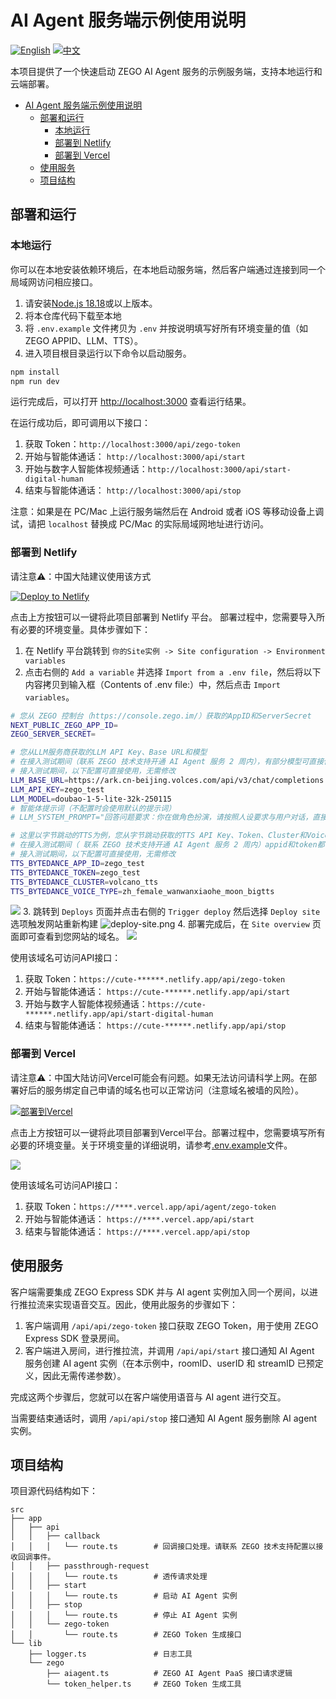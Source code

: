 # AI Agent 服务端示例使用说明

[![English](https://img.shields.io/badge/language-English-blue.svg)](./README_EN.md) [![中文](https://img.shields.io/badge/language-中文-red.svg)](./README.md)

本项目提供了一个快速启动 ZEGO AI Agent 服务的示例服务端，支持本地运行和云端部署。


- [AI Agent 服务端示例使用说明](#ai-agent-服务端示例使用说明)
  - [部署和运行](#部署和运行)
    - [本地运行](#本地运行)
    - [部署到 Netlify](#部署到-netlify)
    - [部署到 Vercel](#部署到-vercel)
  - [使用服务](#使用服务)
  - [项目结构](#项目结构)


## 部署和运行

### 本地运行

你可以在本地安装依赖环境后，在本地启动服务端，然后客户端通过连接到同一个局域网访问相应接口。

1. 请安装[Node.js 18.18](https://nodejs.org/)或以上版本。
2. 将本仓库代码下载至本地
3. 将 `.env.example` 文件拷贝为 `.env` 并按说明填写好所有环境变量的值（如ZEGO APPID、LLM、TTS）。
4. 进入项目根目录运行以下命令以启动服务。
```bash
npm install
npm run dev
```

运行完成后，可以打开 [http://localhost:3000](http://localhost:3000) 查看运行结果。

在运行成功后，即可调用以下接口：
1. 获取 Token：`http://localhost:3000/api/zego-token`
2. 开始与智能体通话： `http://localhost:3000/api/start`
3. 开始与数字人智能体视频通话：`http://localhost:3000/api/start-digital-human`
3. 结束与智能体通话： `http://localhost:3000/api/stop`

注意：如果是在 PC/Mac 上运行服务端然后在 Android 或者 iOS 等移动设备上调试，请把 `localhost` 替换成 PC/Mac 的实际局域网地址进行访问。

### 部署到 Netlify

请注意⚠️：中国大陆建议使用该方式

[![Deploy to Netlify](https://www.netlify.com/img/deploy/button.svg)](https://app.netlify.com/start/deploy?repository=https://github.com/ZEGOCLOUD/ai_agent_quick_start_server)

点击上方按钮可以一键将此项目部署到 Netlify 平台。
部署过程中，您需要导入所有必要的环境变量。具体步骤如下：

1. 在 Netlify 平台跳转到 `你的Site实例 -> Site configuration -> Environment variables`
2. 点击右侧的 `Add a variable` 并选择 `Import from a .env file`，然后将以下内容拷贝到输入框（Contents of .env file:）中，然后点击 `Import variables`。
```bash
# 您从 ZEGO 控制台（https://console.zego.im/）获取的AppID和ServerSecret
NEXT_PUBLIC_ZEGO_APP_ID=
ZEGO_SERVER_SECRET=

# 您从LLM服务商获取的LLM API Key、Base URL和模型
# 在接入测试期间（联系 ZEGO 技术支持开通 AI Agent 服务 2 周内），有部分模型可直接使用，请参考：https://doc-zh.zego.im/aiagent-server/api-reference/common-parameter-description#llm
# 接入测试期间，以下配置可直接使用，无需修改
LLM_BASE_URL=https://ark.cn-beijing.volces.com/api/v3/chat/completions
LLM_API_KEY=zego_test
LLM_MODEL=doubao-1-5-lite-32k-250115
# 智能体提示词（不配置时会使用默认的提示词）
# LLM_SYSTEM_PROMPT="回答问题要求：你在做角色扮演，请按照人设要求与用户对话，直接输出回答，回答时以句号为维度，单次回答最长不要超过3句，不能超过100字。\n角色：李悦然\n绰号：李老师"

# 这里以字节跳动的TTS为例，您从字节跳动获取的TTS API Key、Token、Cluster和Voice Type
# 在接入测试期间（ 联系 ZEGO 技术支持开通 AI Agent 服务 2 周内）appid和token都可以直接填 zego_test 就可使用 tts（文本转语音） 服务。
# 接入测试期间，以下配置可直接使用，无需修改
TTS_BYTEDANCE_APP_ID=zego_test
TTS_BYTEDANCE_TOKEN=zego_test
TTS_BYTEDANCE_CLUSTER=volcano_tts
TTS_BYTEDANCE_VOICE_TYPE=zh_female_wanwanxiaohe_moon_bigtts
```
![](./images/import-env.png)
3. 跳转到 `Deploys` 页面并点击右侧的 `Trigger deploy` 然后选择 `Deploy site` 选项触发网站重新构建
![deploy-site.png](./images/deploy-site.png)
4. 部署完成后，在 `Site overview` 页面即可查看到您网站的域名。
![](./images/site-overview.png)

使用该域名可访问API接口：
1. 获取 Token：`https://cute-******.netlify.app/api/zego-token`
2. 开始与智能体通话： `https://cute-******.netlify.app/api/start`
3. 开始与数字人智能体视频通话：`https://cute-******.netlify.app/api/start-digital-human`
4. 结束与智能体通话： `https://cute-******.netlify.app/api/stop`

### 部署到 Vercel

请注意⚠️：中国大陆访问Vercel可能会有问题。如果无法访问请科学上网。在部署好后的服务绑定自己申请的域名也可以正常访问（注意域名被墙的风险）。

[![部署到Vercel](https://vercel.com/button)](https://vercel.com/new/clone?repository-url=https%3A%2F%2Fgithub.com%2FZEGOCLOUD%2Fai_agent_quick_start_server&env=NEXT_PUBLIC_ZEGO_APP_ID,ZEGO_SERVER_SECRET,LLM_API_KEY,LLM_BASE_URL,LLM_MODEL,TTS_BYTEDANCE_APP_ID,TTS_BYTEDANCE_TOKEN,TTS_BYTEDANCE_CLUSTER,TTS_BYTEDANCE_VOICE_TYPE&envDescription=这些是启动ZEGO的AI代理服务器所需的环境变量。请查看下方文档获取更多信息。&envLink=https://github.com/zegoim/aiagent-server-quickstart-sample/blob/main/.env.example)

点击上方按钮可以一键将此项目部署到Vercel平台。部署过程中，您需要填写所有必要的环境变量。关于环境变量的详细说明，请参考[.env.example](.env.example)文件。

![](./images/vercel-server.png)

使用该域名可访问API接口：
1. 获取 Token：`https://****.vercel.app/api/agent/zego-token`
2. 开始与智能体通话： `https://****.vercel.app/api/start`
3. 结束与智能体通话： `https://****.vercel.app/api/stop`

## 使用服务

客户端需要集成 ZEGO Express SDK 并与 AI agent 实例加入同一个房间，以进行推拉流来实现语音交互。因此，使用此服务的步骤如下：

1. 客户端调用 `/api/api/zego-token` 接口获取 ZEGO Token，用于使用 ZEGO Express SDK 登录房间。
2. 客户端进入房间，进行推拉流，并调用 `/api/api/start` 接口通知 AI Agent 服务创建 AI agent 实例（在本示例中，roomID、userID 和 streamID 已预定义，因此无需传递参数）。

完成这两个步骤后，您就可以在客户端使用语音与 AI agent 进行交互。

当需要结束通话时，调用 `/api/api/stop` 接口通知 AI Agent 服务删除 AI agent 实例。

## 项目结构

项目源代码结构如下：

```
src
├── app
│   ├── api
│   │   ├── callback
│   │   │   └── route.ts        # 回调接口处理。请联系 ZEGO 技术支持配置以接收回调事件。
│   │   ├── passthrough-request
│   │   │   └── route.ts        # 透传请求处理
│   │   ├── start
│   │   │   └── route.ts        # 启动 AI Agent 实例
│   │   ├── stop
│   │   │   └── route.ts        # 停止 AI Agent 实例
│   │   └── zego-token
│   │       └── route.ts        # ZEGO Token 生成接口
└── lib
    ├── logger.ts               # 日志工具
    └── zego
        ├── aiagent.ts          # ZEGO AI Agent PaaS 接口请求逻辑
        └── token_helper.ts     # ZEGO Token 生成工具
```

